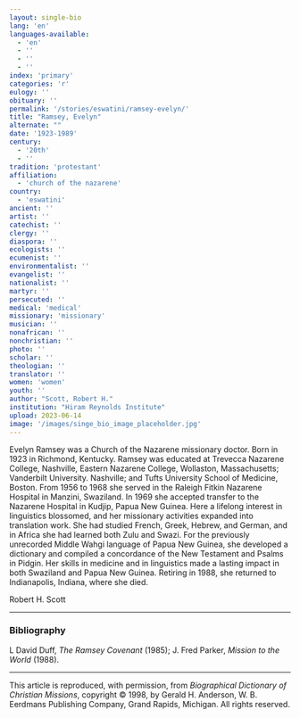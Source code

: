 ```yaml
---
layout: single-bio
lang: 'en'
languages-available:
  - 'en'
  - ''
  - ''
  - ''
index: 'primary'
categories: 'r'
eulogy: ''
obituary: ''
permalink: '/stories/eswatini/ramsey-evelyn/'
title: "Ramsey, Evelyn"
alternate: ""
date: '1923-1989'
century:
  - '20th'
  - ''
tradition: 'protestant'
affiliation:
  - 'church of the nazarene'
country:
  - 'eswatini'
ancient: ''
artist: ''
catechist: ''
clergy: ''
diaspora: ''
ecologists: ''
ecumenist: ''
environmentalist: ''
evangelist: ''
nationalist: ''
martyr: ''
persecuted: ''
medical: 'medical'
missionary: 'missionary'
musician: ''
nonafrican: ''
nonchristian: ''
photo: ''
scholar: ''
theologian: ''
translator: ''
women: 'women'
youth: ''
author: "Scott, Robert H."
institution: "Hiram Reynolds Institute"
upload: 2023-06-14
image: '/images/singe_bio_image_placeholder.jpg'
---
```


Evelyn Ramsey was a Church of the Nazarene missionary doctor. Born in 1923 in Richmond, Kentucky. Ramsey was educated at Trevecca Nazarene College, Nashville, Eastern Nazarene College, Wollaston, Massachusetts; Vanderbilt University. Nashville; and Tufts University School of Medicine, Boston. From 1956 to 1968 she served in the Raleigh Fitkin Nazarene Hospital in Manzini, Swaziland. In 1969 she accepted transfer to the Nazarene Hospital in Kudjip, Papua New Guinea. Here a lifelong interest in linguistics blossomed, and her missionary activities expanded into translation work. She had studied French, Greek, Hebrew, and German, and in Africa she had learned both Zulu and Swazi. For the previously unrecorded Middle Wahgi language of Papua New Guinea, she developed a dictionary and compiled a concordance of the New Testament and Psalms in Pidgin. Her skills in medicine and in linguistics made a lasting impact in both Swaziland and Papua New Guinea. Retiring in 1988, she returned to Indianapolis, Indiana, where she died.

Robert H. Scott

---

### Bibliography
L David Duff, *The Ramsey Covenant* (1985); J. Fred Parker, *Mission to the World* (1988).

---

This article is reproduced, with permission, from *Biographical Dictionary of Christian Missions*, copyright © 1998, by Gerald H. Anderson, W. B. Eerdmans Publishing Company, Grand Rapids, Michigan. All rights reserved.
